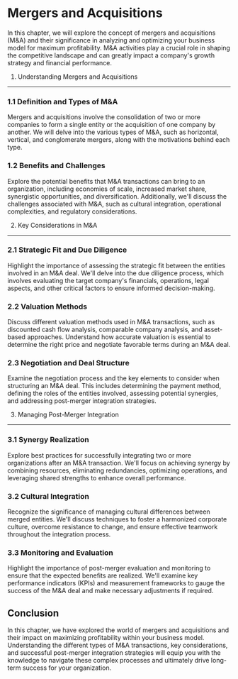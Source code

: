 Mergers and Acquisitions
=================================

In this chapter, we will explore the concept of mergers and acquisitions (M\&A) and their significance in analyzing and optimizing your business model for maximum profitability. M\&A activities play a crucial role in shaping the competitive landscape and can greatly impact a company's growth strategy and financial performance.

1. Understanding Mergers and Acquisitions
-----------------------------------------

### 1.1 Definition and Types of M\&A

Mergers and acquisitions involve the consolidation of two or more companies to form a single entity or the acquisition of one company by another. We will delve into the various types of M\&A, such as horizontal, vertical, and conglomerate mergers, along with the motivations behind each type.

### 1.2 Benefits and Challenges

Explore the potential benefits that M\&A transactions can bring to an organization, including economies of scale, increased market share, synergistic opportunities, and diversification. Additionally, we'll discuss the challenges associated with M\&A, such as cultural integration, operational complexities, and regulatory considerations.

2. Key Considerations in M\&A
-----------------------------

### 2.1 Strategic Fit and Due Diligence

Highlight the importance of assessing the strategic fit between the entities involved in an M\&A deal. We'll delve into the due diligence process, which involves evaluating the target company's financials, operations, legal aspects, and other critical factors to ensure informed decision-making.

### 2.2 Valuation Methods

Discuss different valuation methods used in M\&A transactions, such as discounted cash flow analysis, comparable company analysis, and asset-based approaches. Understand how accurate valuation is essential to determine the right price and negotiate favorable terms during an M\&A deal.

### 2.3 Negotiation and Deal Structure

Examine the negotiation process and the key elements to consider when structuring an M\&A deal. This includes determining the payment method, defining the roles of the entities involved, assessing potential synergies, and addressing post-merger integration strategies.

3. Managing Post-Merger Integration
-----------------------------------

### 3.1 Synergy Realization

Explore best practices for successfully integrating two or more organizations after an M\&A transaction. We'll focus on achieving synergy by combining resources, eliminating redundancies, optimizing operations, and leveraging shared strengths to enhance overall performance.

### 3.2 Cultural Integration

Recognize the significance of managing cultural differences between merged entities. We'll discuss techniques to foster a harmonized corporate culture, overcome resistance to change, and ensure effective teamwork throughout the integration process.

### 3.3 Monitoring and Evaluation

Highlight the importance of post-merger evaluation and monitoring to ensure that the expected benefits are realized. We'll examine key performance indicators (KPIs) and measurement frameworks to gauge the success of the M\&A deal and make necessary adjustments if required.

Conclusion
----------

In this chapter, we have explored the world of mergers and acquisitions and their impact on maximizing profitability within your business model. Understanding the different types of M\&A transactions, key considerations, and successful post-merger integration strategies will equip you with the knowledge to navigate these complex processes and ultimately drive long-term success for your organization.
